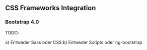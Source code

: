 ## CSS Frameworks Integration

### Bootstrap 4.0

TODO:

a) Entweder Sass oder CSS
b) Entweder Scripts oder ng-bootstrap
